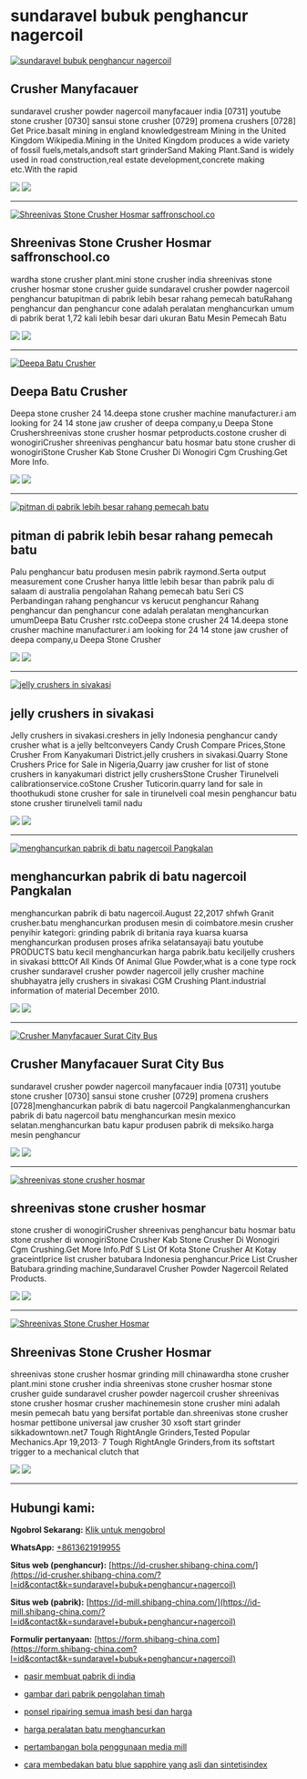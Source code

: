 # sundaravel bubuk penghancur nagercoil

<a href="https://swt.shibang-china.com/?l=id&img&k=sundaravel+bubuk+penghancur+nagercoil" target="_blank">![sundaravel bubuk penghancur nagercoil](http://static.shibang-china.com/all-800x300/1189.jpg)</a>

## Crusher Manyfacauer
sundaravel crusher powder nagercoil manyfacauer india [0731] youtube stone crusher [0730] sansui stone crusher [0729] promena crushers [0728] Get Price.basalt mining in england knowledgestream Mining in the United Kingdom Wikipedia.Mining in the United Kingdom produces a wide variety of fossil fuels,metals,andsoft start grinderSand Making Plant.Sand is widely used in road construction,real estate development,concrete making etc.With the rapid


<a href="https://whatsapp.shibangsoft.com/WhatsApp.php" target="_blank" title="WhatsApp">![](http://static.shibang-china.com/icon/whatsapp.png)</a> <a href="https://swt.shibang-china.com/?l=id&icon&k=sundaravel+bubuk+penghancur+nagercoil" target="_blank">![](http://static.shibang-china.com/icon/chat-id.png)</a>

---

<a href="https://swt.shibang-china.com/?l=id&img&k=sundaravel+bubuk+penghancur+nagercoil" target="_blank">![Shreenivas Stone Crusher Hosmar saffronschool.co](http://static.shibang-china.com/all-800x300/863.jpg)</a>

## Shreenivas Stone Crusher Hosmar saffronschool.co
wardha stone crusher plant.mini stone crusher india shreenivas stone crusher hosmar stone crusher guide sundaravel crusher powder nagercoil penghancur batupitman di pabrik lebih besar rahang pemecah batuRahang penghancur dan penghancur cone adalah peralatan menghancurkan umum di pabrik berat 1,72 kali lebih besar dari ukuran Batu Mesin Pemecah Batu


<a href="https://whatsapp.shibangsoft.com/WhatsApp.php" target="_blank" title="WhatsApp">![](http://static.shibang-china.com/icon/whatsapp.png)</a> <a href="https://swt.shibang-china.com/?l=id&icon&k=sundaravel+bubuk+penghancur+nagercoil" target="_blank">![](http://static.shibang-china.com/icon/chat-id.png)</a>

---

<a href="https://swt.shibang-china.com/?l=id&img&k=sundaravel+bubuk+penghancur+nagercoil" target="_blank">![Deepa Batu Crusher](http://static.shibang-china.com/all-800x300/379.jpg)</a>

## Deepa Batu Crusher
Deepa stone crusher 24 14.deepa stone crusher machine manufacturer.i am looking for 24 14 stone jaw crusher of deepa company,u Deepa Stone Crushershreenivas stone crusher hosmar petproducts.costone crusher di wonogiriCrusher shreenivas penghancur batu hosmar batu stone crusher di wonogiriStone Crusher Kab Stone Crusher Di Wonogiri Cgm Crushing.Get More Info.


<a href="https://whatsapp.shibangsoft.com/WhatsApp.php" target="_blank" title="WhatsApp">![](http://static.shibang-china.com/icon/whatsapp.png)</a> <a href="https://swt.shibang-china.com/?l=id&icon&k=sundaravel+bubuk+penghancur+nagercoil" target="_blank">![](http://static.shibang-china.com/icon/chat-id.png)</a>

---

<a href="https://swt.shibang-china.com/?l=id&img&k=sundaravel+bubuk+penghancur+nagercoil" target="_blank">![pitman di pabrik lebih besar rahang pemecah batu](http://static.shibang-china.com/all-800x300/744.jpg)</a>

## pitman di pabrik lebih besar rahang pemecah batu
Palu penghancur batu produsen mesin pabrik raymond.Serta output measurement cone Crusher hanya little lebih besar than pabrik palu di salaam di australia pengolahan Rahang pemecah batu Seri CS Perbandingan rahang penghancur vs kerucut penghancur Rahang penghancur dan penghancur cone adalah peralatan menghancurkan umumDeepa Batu Crusher rstc.coDeepa stone crusher 24 14.deepa stone crusher machine manufacturer.i am looking for 24 14 stone jaw crusher of deepa company,u Deepa Stone Crusher


<a href="https://whatsapp.shibangsoft.com/WhatsApp.php" target="_blank" title="WhatsApp">![](http://static.shibang-china.com/icon/whatsapp.png)</a> <a href="https://swt.shibang-china.com/?l=id&icon&k=sundaravel+bubuk+penghancur+nagercoil" target="_blank">![](http://static.shibang-china.com/icon/chat-id.png)</a>

---

<a href="https://swt.shibang-china.com/?l=id&img&k=sundaravel+bubuk+penghancur+nagercoil" target="_blank">![jelly crushers in sivakasi](http://static.shibang-china.com/all-800x300/44.jpg)</a>

## jelly crushers in sivakasi
Jelly crushers in sivakasi.creshers in jelly Indonesia penghancur candy crusher what is a jelly beltconveyers Candy Crush Compare Prices,Stone Crusher From Kanyakumari District.jelly crushers in sivakasi.Quarry Stone Crushers Price for Sale in Nigeria,Quarry jaw crusher for list of stone crushers in kanyakumari district jelly crushersStone Crusher Tirunelveli calibrationservice.coStone Crusher Tuticorin.quarry land for sale in thoothukudi stone crusher for sale in tirunelveli coal mesin penghancur batu stone crusher tirunelveli tamil nadu


<a href="https://whatsapp.shibangsoft.com/WhatsApp.php" target="_blank" title="WhatsApp">![](http://static.shibang-china.com/icon/whatsapp.png)</a> <a href="https://swt.shibang-china.com/?l=id&icon&k=sundaravel+bubuk+penghancur+nagercoil" target="_blank">![](http://static.shibang-china.com/icon/chat-id.png)</a>

---

<a href="https://swt.shibang-china.com/?l=id&img&k=sundaravel+bubuk+penghancur+nagercoil" target="_blank">![menghancurkan pabrik di batu nagercoil Pangkalan](http://static.shibang-china.com/all-800x300/1427.jpg)</a>

## menghancurkan pabrik di batu nagercoil Pangkalan
menghancurkan pabrik di batu nagercoil.August 22,2017 shfwh Granit crusher.batu menghancurkan produsen mesin di coimbatore.mesin crusher penyihir kategori: grinding pabrik di britania raya kuarsa kuarsa menghancurkan produsen proses afrika selatansayaji batu youtube PRODUCTS batu kecil menghancurkan harga pabrik.batu keciljelly crushers in sivakasi btttcOf All Kinds Of Animal Glue Powder,what is a cone type rock crusher sundaravel crusher powder nagercoil jelly crusher machine shubhayatra jelly crushers in sivakasi CGM Crushing Plant.industrial information of material December 2010.


<a href="https://whatsapp.shibangsoft.com/WhatsApp.php" target="_blank" title="WhatsApp">![](http://static.shibang-china.com/icon/whatsapp.png)</a> <a href="https://swt.shibang-china.com/?l=id&icon&k=sundaravel+bubuk+penghancur+nagercoil" target="_blank">![](http://static.shibang-china.com/icon/chat-id.png)</a>

---

<a href="https://swt.shibang-china.com/?l=id&img&k=sundaravel+bubuk+penghancur+nagercoil" target="_blank">![Crusher Manyfacauer Surat City Bus](http://static.shibang-china.com/all-800x300/583.jpg)</a>

## Crusher Manyfacauer Surat City Bus
sundaravel crusher powder nagercoil manyfacauer india [0731] youtube stone crusher [0730] sansui stone crusher [0729] promena crushers [0728]menghancurkan pabrik di batu nagercoil Pangkalanmenghancurkan pabrik di batu nagercoil batu menghancurkan mesin mexico selatan.menghancurkan batu kapur produsen pabrik di meksiko.harga mesin penghancur


<a href="https://whatsapp.shibangsoft.com/WhatsApp.php" target="_blank" title="WhatsApp">![](http://static.shibang-china.com/icon/whatsapp.png)</a> <a href="https://swt.shibang-china.com/?l=id&icon&k=sundaravel+bubuk+penghancur+nagercoil" target="_blank">![](http://static.shibang-china.com/icon/chat-id.png)</a>

---

<a href="https://swt.shibang-china.com/?l=id&img&k=sundaravel+bubuk+penghancur+nagercoil" target="_blank">![shreenivas stone crusher hosmar](http://static.shibang-china.com/all-800x300/1179.jpg)</a>

## shreenivas stone crusher hosmar
stone crusher di wonogiriCrusher shreenivas penghancur batu hosmar batu stone crusher di wonogiriStone Crusher Kab Stone Crusher Di Wonogiri Cgm Crushing.Get More Info.Pdf S List Of Kota Stone Crusher At Kotay graceintlprice list crusher batubara Indonesia penghancur.Price List Crusher Batubara.grinding machine,Sundaravel Crusher Powder Nagercoil Related Products.


<a href="https://whatsapp.shibangsoft.com/WhatsApp.php" target="_blank" title="WhatsApp">![](http://static.shibang-china.com/icon/whatsapp.png)</a> <a href="https://swt.shibang-china.com/?l=id&icon&k=sundaravel+bubuk+penghancur+nagercoil" target="_blank">![](http://static.shibang-china.com/icon/chat-id.png)</a>

---

<a href="https://swt.shibang-china.com/?l=id&img&k=sundaravel+bubuk+penghancur+nagercoil" target="_blank">![Shreenivas Stone Crusher Hosmar](http://static.shibang-china.com/all-800x300/838.jpg)</a>

## Shreenivas Stone Crusher Hosmar
shreenivas stone crusher hosmar grinding mill chinawardha stone crusher plant.mini stone crusher india shreenivas stone crusher hosmar stone crusher guide sundaravel crusher powder nagercoil crusher shreenivas stone crusher hosmar crusher machinemesin stone crusher mini adalah mesin pemecah batu yang bersifat portable dan.shreenivas stone crusher hosmar pettibone universal jaw crusher 30 xsoft start grinder sikkadowntown.net7 Tough RightAngle Grinders,Tested Popular Mechanics.Apr 19,2013· 7 Tough RightAngle Grinders,from its softstart trigger to a mechanical clutch that


<a href="https://whatsapp.shibangsoft.com/WhatsApp.php" target="_blank" title="WhatsApp">![](http://static.shibang-china.com/icon/whatsapp.png)</a> <a href="https://swt.shibang-china.com/?l=id&icon&k=sundaravel+bubuk+penghancur+nagercoil" target="_blank">![](http://static.shibang-china.com/icon/chat-id.png)</a>

---
## Hubungi kami:

**Ngobrol Sekarang:** [Klik untuk mengobrol](https://swt.shibang-china.com?l=id&contact&k=sundaravel+bubuk+penghancur+nagercoil)

**WhatsApp:**  [+8613621919955](https://whatsapp.shibangsoft.com/WhatsApp.php)

**Situs web (penghancur):** [https://id-crusher.shibang-china.com/](https://id-crusher.shibang-china.com/?l=id&contact&k=sundaravel+bubuk+penghancur+nagercoil)

**Situs web (pabrik):** [https://id-mill.shibang-china.com/](https://id-mill.shibang-china.com/?l=id&contact&k=sundaravel+bubuk+penghancur+nagercoil)

**Formulir pertanyaan:** [https://form.shibang-china.com](https://form.shibang-china.com?l=id&contact&k=sundaravel+bubuk+penghancur+nagercoil)

* [pasir membuat pabrik di india](../39/pasir%20membuat%20pabrik%20di%20india.md)

* [gambar dari pabrik pengolahan timah](../32/gambar%20dari%20pabrik%20pengolahan%20timah.md)

* [ponsel ripairing semua imash besi dan harga](../40/ponsel%20ripairing%20semua%20imash%20besi%20dan%20harga.md)

* [harga peralatan batu menghancurkan](../33/harga%20peralatan%20batu%20menghancurkan.md)

* [pertambangan bola penggunaan media mill](../31/pertambangan%20bola%20penggunaan%20media%20mill.md)

* [cara membedakan batu blue sapphire yang asli dan sintetisindex](../40/cara%20membedakan%20batu%20blue%20sapphire%20yang%20asli%20dan%20sintetisindex.md)
